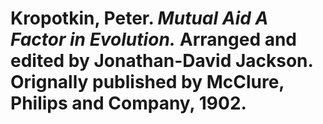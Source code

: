 # Kropotkin, Peter. *Mutual Aid A Factor in Evolution.* Arranged and edited by Jonathan-David Jackson. Orignally published by McClure, Philips and Company, 1902. 
